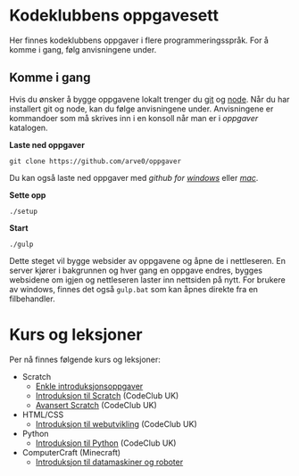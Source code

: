 # Kodeklubbens oppgavesett

Her finnes kodeklubbens oppgaver i flere programmeringsspråk. For å komme i gang, følg anvisningene under.

## Komme i gang
Hvis du ønsker å bygge oppgavene lokalt trenger du [git](//help.github.com/articles/set-up-git/) og [node](//nodejs.org). Når du har installert git og node, kan du følge anvisningene under. Anvisningene er kommandoer som må skrives inn i en konsoll når man er i *oppgaver* katalogen.

**Laste ned oppgaver**
```
git clone https://github.com/arve0/oppgaver
```
Du kan også laste ned oppgaver med *github for [windows](//windows.github.com)* eller *[mac](//mac.github.com)*.

**Sette opp**
```
./setup
```

**Start**
```
./gulp
```
Dette steget vil bygge websider av oppgavene og åpne de i nettleseren. En server kjører i bakgrunnen og hver gang en oppgave endres, bygges websidene om igjen og nettleseren laster inn nettsiden på nytt. For brukere av windows, finnes det også `gulp.bat` som kan åpnes direkte fra en filbehandler.


# Kurs og leksjoner
Per nå finnes følgende kurs og leksjoner:
- Scratch
    - [Enkle introduksjonsoppgaver](scratch/egne-enkel/)
    - [Introduksjon til Scratch](scratch/codeclubUK-term01/) (CodeClub UK)
    - [Avansert Scratch](scratch/codeclubUK-term02/) (CodeClub UK)
- HTML/CSS
    - [Introduksjon til webutvikling](htmlcss/codeclubUK) (CodeClub UK)
- Python
    - [Introduksjon til Python](python/codeclubUK) (CodeClub UK)
- ComputerCraft (Minecraft)
    - [Introduksjon til datamaskiner og roboter](computercraft/egne-enkel)
